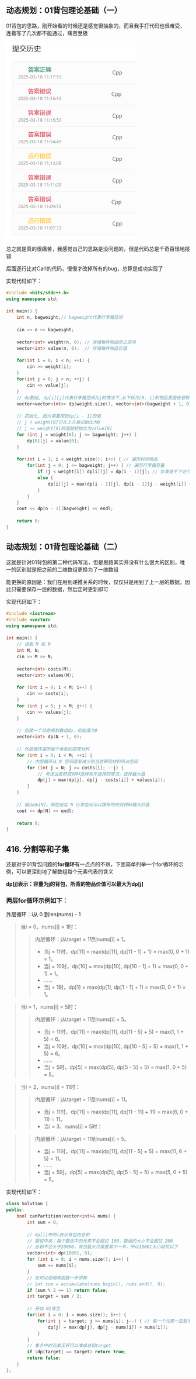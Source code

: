 ## 动态规划：01背包理论基础（一）

01背包的思路，刚开始看的时候还是感觉很抽象的，而且我手打代码也很难受，连着写了几次都不能通过，痛苦至极

![](https://github.com/SorryQin/LeetCode_1th/blob/main/data/3.18.1.png)

总之就是真的很痛苦，我感觉自己的思路是没问题的，但是代码总是千奇百怪地报错

后面逐行比对Carl的代码，慢慢才改掉所有的bug，总算是成功实现了

实现代码如下：

```c++
#include <bits/stdc++.h>
using namespace std;

int main() {
    int n, bagweight;// bagweight代表行李箱空间

    cin >> n >> bagweight;

    vector<int> weight(n, 0); // 存储每件物品所占空间
    vector<int> value(n, 0);  // 存储每件物品价值

    for(int i = 0; i < n; ++i) {
        cin >> weight[i];
    }
    for(int j = 0; j < n; ++j) {
        cin >> value[j];
    }
    // dp数组, dp[i][j]代表行李箱空间为j的情况下,从下标为[0, i]的物品里面任意取,能达到的最大价值
    vector<vector<int>> dp(weight.size(), vector<int>(bagweight + 1, 0));

    // 初始化, 因为需要用到dp[i - 1]的值
    // j < weight[0]已在上方被初始化为0
    // j >= weight[0]的值就初始化为value[0]
    for (int j = weight[0]; j <= bagweight; j++) {
        dp[0][j] = value[0];
    }

    for(int i = 1; i < weight.size(); i++) { // 遍历科研物品
        for(int j = 0; j <= bagweight; j++) { // 遍历行李箱容量
            if (j < weight[i]) dp[i][j] = dp[i - 1][j]; // 如果装不下这个物品,那么就继承dp[i - 1][j]的值
            else {
                dp[i][j] = max(dp[i - 1][j], dp[i - 1][j - weight[i]] + value[i]);
            }
        }
    }
    cout << dp[n - 1][bagweight] << endl;

    return 0;
}
```

## 动态规划：01背包理论基础（二）

这就是针对01背包的第二种代码写法，但是思路其实并没有什么很大的区别，唯一的区别就是把之前的二维数组更换为了一维数组

能更换的原因是：我们在用到递推关系的时候，仅仅只是用到了上一层的数据，因此只需要保存一层的数据，然后定时更新即可

实现代码如下：

```c++
#include <iostream>
#include <vector>
using namespace std;

int main() {
    // 读取 M 和 N
    int M, N;
    cin >> M >> N;

    vector<int> costs(M);
    vector<int> values(M);

    for (int i = 0; i < M; i++) {
        cin >> costs[i];
    }
    for (int j = 0; j < M; j++) {
        cin >> values[j];
    }

    // 创建一个动态规划数组dp，初始值为0
    vector<int> dp(N + 1, 0);

    // 外层循环遍历每个类型的研究材料
    for (int i = 0; i < M; ++i) {
        // 内层循环从 N 空间逐渐减少到当前研究材料所占空间
        for (int j = N; j >= costs[i]; --j) {
            // 考虑当前研究材料选择和不选择的情况，选择最大值
            dp[j] = max(dp[j], dp[j - costs[i]] + values[i]);
        }
    }

    // 输出dp[N]，即在给定 N 行李空间可以携带的研究材料最大价值
    cout << dp[N] << endl;

    return 0;
}
```

## 416. 分割等和子集

还是对于01背包问题的**for循环**有一点点的不熟，下面简单列举一个for循环的示例，可以更深刻地了解数组每个元素代表的含义

**dp[j]表示：容量为j的背包，所背的物品价值可以最大为dp[j]**

### 两层for循环示例如下：

外层循环：i从 0 到len(nums) - 1
> 当i = 0，nums[i] = 1时：
>> 内层循环：j从target = 11到nums[i] = 1。
>> + 当j = 11时，dp[11] = max(dp[11], dp[11 - 1] + 1) = max(0, 0 + 1) = 1。
>> + 当j = 10时，dp[10] = max(dp[10], dp[10 - 1] + 1) = max(0, 0 + 1) = 1。
>> + ……
>> + 当j = 1时，dp[1] = max(dp[1], dp[1 - 1] + 1) = max(0, 0 + 1) = 1。

> 当i = 1，nums[i] = 5时：
>> 内层循环：j从target = 11到nums[i] = 5。
>> + 当j = 11时，dp[11] = max(dp[11], dp[11 - 5] + 5) = max(1, 1 + 5) = 6。
>> + 当j = 10时，dp[10] = max(dp[10], dp[10 - 5] + 5) = max(1, 1 + 5) = 6。
>> + ……
>> + 当j = 5时，dp[5] = max(dp[5], dp[5 - 5] + 5) = max(1, 0 + 5) = 5。

> 当i = 2，nums[i] = 11时：
>> 内层循环：j从target = 11到nums[i] = 11。
>> + 当j = 11时，dp[11] = max(dp[11], dp[11 - 11] + 11) = max(6, 0 + 11) = 11。
>> + 当i = 3，nums[i] = 5时：

>> 内层循环：j从target = 11到nums[i] = 5。
>> + 当j = 11时，dp[11] = max(dp[11], dp[11 - 5] + 5) = max(11, 6 + 5) = 11。
>> + ……
>> + 当j = 5时，dp[5] = max(dp[5], dp[5 - 5] + 5) = max(5, 0 + 5) = 5。

实现代码如下：

```c++
class Solution {
public:
    bool canPartition(vector<int>& nums) {
        int sum = 0;

        // dp[i]中的i表示背包内总和
        // 题目中说：每个数组中的元素不会超过 100，数组的大小不会超过 200
        // 总和不会大于20000，背包最大只需要其中一半，所以10001大小就可以了
        vector<int> dp(10001, 0);
        for (int i = 0; i < nums.size(); i++) {
            sum += nums[i];
        }
        // 也可以使用库函数一步求和
        // int sum = accumulate(nums.begin(), nums.end(), 0);
        if (sum % 2 == 1) return false;
        int target = sum / 2;

        // 开始 01背包
        for(int i = 0; i < nums.size(); i++) {
            for(int j = target; j >= nums[i]; j--) { // 每一个元素一定是不可重复放入，所以从大到小遍历
                dp[j] = max(dp[j], dp[j - nums[i]] + nums[i]);
            }
        }
        // 集合中的元素正好可以凑成总和target
        if (dp[target] == target) return true;
        return false;
    }
};
```
